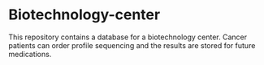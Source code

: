 # Biotechnology-center
This repository contains a database for a biotechnology center.  Cancer patients can order profile sequencing and the results are stored for future medications.

